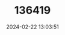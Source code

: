---
title: "136419"
category: "Cacajao ayresi"
draft: false
date: 2024-02-22 13:03:51
languages:
  English: ["Aracá Uakari", "Ayres Black Uakari"]
  German: ["Aracá-Uakari"]
  Portuguese: ["Bicó", "Uacari"]
---